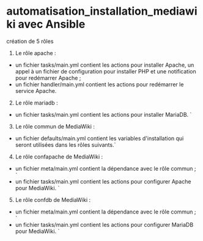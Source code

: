 # automatisation_installation_mediawiki avec Ansible
création de 5 rôles 
1.	Le rôle apache :
 * un fichier tasks/main.yml contient les actions pour installer Apache, un appel à un fichier de configuration pour installer PHP et une notification pour redémarrer Apache ; 
 * un fichier handler/main.yml contient les actions pour redémarrer le service Apache. 
2.	Le rôle mariadb :
 *	un fichier tasks/main.yml contient les actions pour installer MariaDB. `
3.	Le rôle commun de MediaWiki :
 *	un fichier defaults/main.yml contient les variables d'installation qui seront utilisées dans les rôles suivants.`
4.	Le rôle confapache de MediaWiki :
 *	un fichier meta/main.yml contient la dépendance avec le rôle commun ; `
 *	un fichier tasks/main.yml contient les actions pour configurer Apache pour MediaWiki. `
5.	Le rôle confdb de MediaWiki :
 *	un fichier meta/main.yml contient la dépendance avec le rôle commun ; `
 *	un fichier tasks/main.yml contient les actions pour configurer MariaDB pour MediaWiki. `

